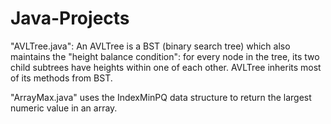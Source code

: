 # Java-Projects

"AVLTree.java": An AVLTree is a BST (binary search tree) which also maintains the "height balance condition": for every node in the tree, its two child subtrees have heights within one of each other. AVLTree inherits most of its methods from BST.

"ArrayMax.java" uses the IndexMinPQ data structure to return the largest numeric value in an array.

